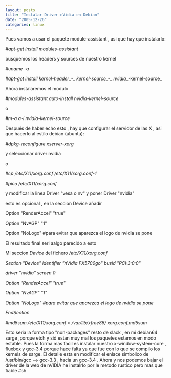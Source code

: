 ```yaml
---
layout: posts
title: "Instalar Driver nVidia en Debian"
date: "2005-12-26"
categories: linux
---
```


Pues vamos a usar el paquete module-assistant , asi que hay que instalarlo:

_#apt-get install modules-assistant_

busquemos los headers y sources de nuestro kernel

_#uname -a_

_#apt-get install kernel-header__\-<mi version>_ _kernel-source__\-<mi version>_ _nvidia__\-kernel-source_

Ahora instalaremos el modulo

_#modules-assistant auto-install nvidia-kernel-source_

o

_#m-a a-i nvidia-kernel-source_

Después de haber echo esto , hay que configurar el servidor de las X , asi que hacerlo al estilo debian (ubuntu):

_#dpkg-reconfigure xserver-xorg_

y seleccionar driver nvidia

o

_#cp /etc/X11/xorg.conf /etc/X11/xorg.conf-1_

_#pico /etc/X11/xorg.conf_

y modificar la linea Driver "vesa o nv" y poner Driver "nvidia"

esto es opcional , en la seccion Device añadir

Option "RenderAccel" "true"

Option "NvAGP" "1"

Option "NoLogo" #para evitar que aparezca el logo de nvidia se pone

El resultado final seri aalgo parecido a esto

Mi seccion _Device_ del fichero _/etc/X11/xorg.conf_

_Section "Device" identifier "nVidia FX5700go" busid "PCI:3:0:0"_

_driver "nvidia" screen 0_

_Option "RenderAccel" "true"_

_Option "NvAGP" "1"_

_Option "NoLogo" #para evitar que aparezca el logo de nvidia se pone_

_EndSection_

_#md5sum /etc/X11/xorg.conf > /var/lib/xfree86/ xorg.conf.md5sum_

Esto seria la forma tipo "non-packages" resto de slack , en mi debian64 sarge ,porque etch y sid estan muy mal los paquetes estamos en modo estable. Pues la forma mas facil es instalar nuestro x-window-system-core , fluxbox y gcc-3.4 porque hace falta ya que fue con lo que se compilo los kernels de sarge. El detalle esta en modificar el enlace simbolico de /usr/bin/gcc --> gcc-3.3 , hacia un gcc-3.4 . Ahora y nos podemos bajar el driver de la web de nVIDIA he instalrlo por le metodo rustico pero mas que fiable #sh
